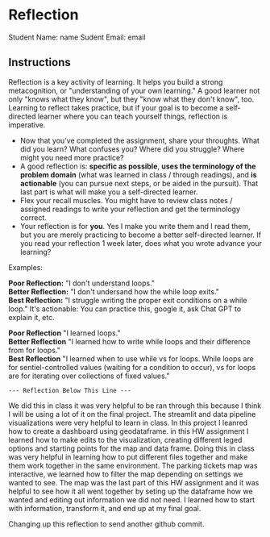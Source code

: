 # Reflection

Student Name:  name
Sudent Email:  email

## Instructions

Reflection is a key activity of learning. It helps you build a strong metacognition, or "understanding of your own learning." A good learner not only "knows what they know", but they "know what they don't know", too. Learning to reflect takes practice, but if your goal is to become a self-directed learner where you can teach yourself things, reflection is imperative.

- Now that you've completed the assignment, share your throughts. What did you learn? What confuses you? Where did you struggle? Where might you need more practice?
- A good reflection is: **specific as possible**,  **uses the terminology of the problem domain** (what was learned in class / through readings), and **is actionable** (you can pursue next steps, or be aided in the pursuit). That last part is what will make you a self-directed learner.
- Flex your recall muscles. You might have to review class notes / assigned readings to write your reflection and get the terminology correct.
- Your reflection is for **you**. Yes I make you write them and I read them, but you are merely practicing to become a better self-directed learner. If you read your reflection 1 week later, does what you wrote advance your learning?

Examples:

**Poor Reflection:**  "I don't understand loops."   
**Better Reflection:** "I don't undersand how the while loop exits."   
**Best Reflection:** "I struggle writing the proper exit conditions on a while loop." It's actionable: You can practice this, google it, ask Chat GPT to explain it, etc. 

**Poor Reflection** "I learned loops."   
**Better Reflection** "I learned how to write while loops and their difference from for loops."   
**Best Reflection** "I learned when to use while vs for loops. While loops are for sentiel-controlled values (waiting for a condition to occur), vs for loops are for iterating over collections of fixed values."

`--- Reflection Below This Line ---`

We did this in class it was very helpful to be ran through this because I think I will be using a lot of it on the final project. The streamlit and data pipeline visualizations were very helpful to learn in class. 
In this project I leanred how to create a dashboard using geodataframe. in this HW assignment I learned how to make edits to the visualization, creating different leged options and starting points for the map and data frame. Doing this in class was very helpful in learning how to put different files together and make them work together in the same environment. 
The parking tickets map was interactive, we learned how to filter the map depending on settings we wanted to see. The map was the last part of this HW assignment and it was helpful to see how it all went together by seting up the dataframe how we wanted and editing out information we did not need.
I learned how to start with information, transform it, and end up at my final goal.



Changing up this reflection to send another github commit.
